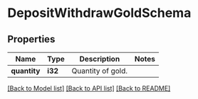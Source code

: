 # DepositWithdrawGoldSchema

## Properties

Name | Type | Description | Notes
------------ | ------------- | ------------- | -------------
**quantity** | **i32** | Quantity of gold. | 

[[Back to Model list]](../README.md#documentation-for-models) [[Back to API list]](../README.md#documentation-for-api-endpoints) [[Back to README]](../README.md)


